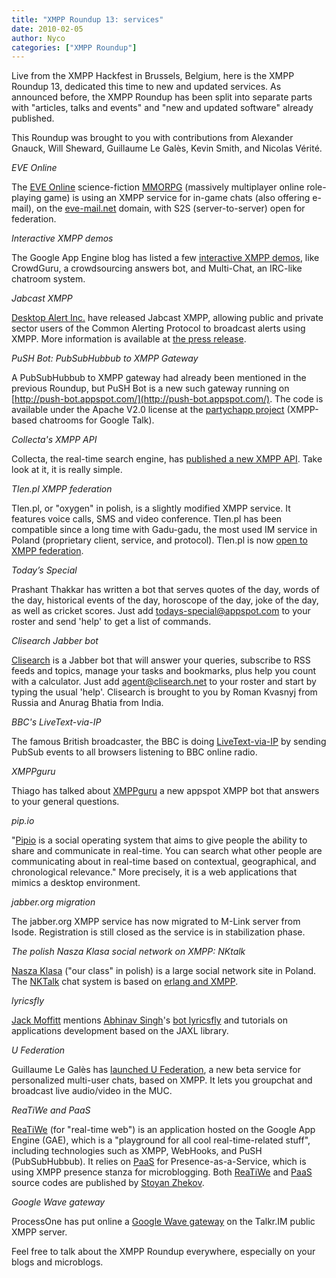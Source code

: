 ```yaml
---
title: "XMPP Roundup 13: services"
date: 2010-02-05
author: Nyco
categories: ["XMPP Roundup"]
---
```


Live from the XMPP Hackfest in Brussels, Belgium, here is the XMPP Roundup 13, dedicated this time to new and updated services. As announced before, the XMPP Roundup has been split into separate parts with "articles, talks and events" and "new and updated software" already published.

This Roundup was brought to you with contributions from Alexander Gnauck, Will Sheward, Guillaume Le Galès, Kevin Smith, and Nicolas Vérité.

*EVE Online*

The [EVE Online](http://www.eveonline.com/) science-fiction [MMORPG](http://en.wikipedia.org/wiki/Massively_multiplayer_online_role-playing_game) (massively multiplayer online role-playing game) is using an XMPP service for in-game chats (also offering e-mail), on the [eve-mail.net](http://eve-mail.net/) domain, with S2S (server-to-server) open for federation.

*Interactive XMPP demos*

The Google App Engine blog has listed a few [interactive XMPP demos](http://googleappengine.blogspot.com/2009/10/interactive-xmpp-demos.html), like CrowdGuru, a crowdsourcing answers bot, and Multi-Chat, an IRC-like chatroom system.

*Jabcast XMPP*

[Desktop Alert Inc.](http://desktopalert.net/) have released Jabcast XMPP, allowing public and private sector users of the Common Alerting Protocol to broadcast alerts using XMPP. More information is available at [the press release](http://www.prweb.com/releases/Jabcast/XMPP/prweb2991694.htm).

*PuSH Bot: PubSubHubbub to XMPP Gateway*

A PubSubHubbub to XMPP gateway had already been mentioned in the previous Roundup, but PuSH Bot is a new such gateway running on [http://push-bot.appspot.com/](http://push-bot.appspot.com/). The code is available under the Apache V2.0 license at the [partychapp project](http://code.google.com/p/partychapp/source/browse/#svn/trunk/pushbot) (XMPP-based chatrooms for Google Talk).

*Collecta's XMPP API*

Collecta, the real-time search engine, has [published a new XMPP API](http://developer.collecta.com/XmppApi/). Take look at it, it is really simple.

*Tlen.pl XMPP federation*

Tlen.pl, or "oxygen" in polish, is a slightly modified XMPP service. It features voice calls, SMS and video conference. Tlen.pl has been compatible since a long time with Gadu-gadu, the most used IM service in Poland (proprietary client, service, and protocol). Tlen.pl is now [open to XMPP federation](http://osnews.pl/juz-dziala-s2s-w-sieci-tlenpl/).

*Today’s Special*

Prashant Thakkar has written a bot that serves quotes of the day, words of the day, historical events of the day, horoscope of the day, joke of the day, as well as cricket scores. Just add todays-special@appspot.com to your roster and send 'help' to get a list of commands.

*Clisearch Jabber bot*

[Clisearch](http://clisearch.net/) is a Jabber bot that will answer your queries, subscribe to RSS feeds and topics, manage your tasks and bookmarks, plus help you count with a calculator. Just add agent@clisearch.net to your roster and start by typing the usual 'help'. Clisearch is brought to you by Roman Kvasnyj from Russia and Anurag Bhatia from India.

*BBC's LiveText-via-IP*

The famous British broadcaster, the BBC is doing [LiveText-via-IP](http://www.bbc.co.uk/blogs/radiolabs/2009/11/pushfeeds.shtml) by sending PubSub events to all browsers listening to BBC online radio.

*XMPPguru*

Thiago has talked about [XMPPguru](http://xmppjingle.blogspot.com/2009/12/xmpp-bots-xmppguru.html) a new appspot XMPP bot that answers to your general questions.

*pip.io*

"[Pipio](http://pip.io) is a social operating system that aims to give people the ability to share and communicate in real-time. You can search what other people are communicating about in real-time based on contextual, geographical, and chronological relevance." More precisely, it is a web applications that mimics a desktop environment.

*jabber.org migration*

The jabber.org XMPP service has now migrated to M-Link server from Isode. Registration is still closed as the service is in stabilization phase.

*The polish Nasza Klasa social network on XMPP: NKtalk*

[Nasza Klasa](http://nasza-klasa.pl/) ("our class" in polish) is a large social network site in Poland. The [NKTalk](http://nasza-klasa.pl/nktalk) chat system is based on [erlang and XMPP](http://erlang-consulting.com/press-releases/3/entry/1129).

*lyricsfly*

[Jack Moffitt](http://metajack.im/2010/01/13/song-lyrics-xmpp-bot-and-tutorial/) mentions [Abhinav Singh](http://abhinavsingh.com/)'s [bot lyricsfly](xmpp:lyricsfly@gtalkbots.com) and tutorials on applications development based on the JAXL library.

*U Federation*

Guillaume Le Galès has [launched U Federation](http://www.marketing3.fr/2010/01/20/lancement-de-u-federation-et-de-u-pro-la-video-en-direct-pour-tous/), a new beta service for personalized multi-user chats, based on XMPP. It lets you groupchat and broadcast live audio/video in the MUC.

*ReaTiWe and PaaS*

[ReaTiWe](http://reatiwe.appspot.com/) (for "real-time web") is an application hosted on the Google App Engine (GAE), which is a "playground for all cool real-time-related stuff", including technologies such as XMPP, WebHooks, and PuSH (PubSubHubbub). It relies on [PaaS](http://status.zhware.net/) for Presence-as-a-Service, which is using XMPP presence stanza for microblogging. Both [ReaTiWe](http://github.com/zh/reatiwe) and [PaaS](http://status.zhware.net/) source codes are published by [Stoyan Zhekov](http://zh.soup.io/).

*Google Wave gateway*

ProcessOne has put online a [Google Wave gateway](http://www.process-one.net/en/blogs/article/google_wave_xmpp_notification_gateway/) on the Talkr.IM public XMPP server.

Feel free to talk about the XMPP Roundup everywhere, especially on your blogs and microblogs.
